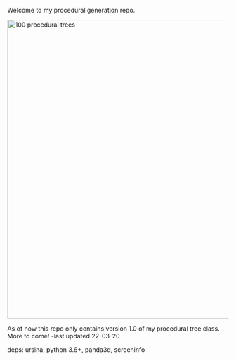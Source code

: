 Welcome to my procedural generation repo.

<img width="679" alt="100 procedural trees" src="https://user-images.githubusercontent.com/94008201/168268880-b6413247-8ff4-4a18-96a2-0df7706c4f52.PNG">

As of now this repo only contains version 1.0 of my procedural tree class.
More to come!
-last updated 22-03-20

deps: ursina, python 3.6+, panda3d, screeninfo
